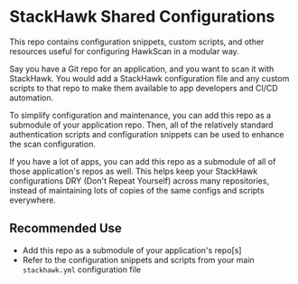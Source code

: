 # StackHawk Shared Configurations

This repo contains configuration snippets, custom scripts, and other resources useful for configuring HawkScan in a modular way.

Say you have a Git repo for an application, and you want to scan it with StackHawk. You would add a StackHawk configuration file and any custom scripts to that repo to make them available to app developers and CI/CD automation.

To simplify configuration and maintenance, you can add this repo as a submodule of your application repo. Then, all of the relatively standard authentication scripts and configuration snippets can be used to enhance the scan configuration.

If you have a lot of apps, you can add this repo as a submodule of all of those application's repos as well. This helps keep your StackHawk configurations DRY (Don't Repeat Yourself) across many repositories, instead of maintaining lots of copies of the same configs and scripts everywhere.

## Recommended Use

 * Add this repo as a submodule of your application's repo[s]
 * Refer to the configuration snippets and scripts from your main `stackhawk.yml` configuration file

